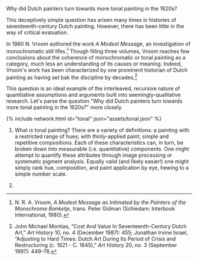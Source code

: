 Why did Dutch painters turn towards more tonal painting in the 1620s?

This deceptively simple question has arisen many times in histories of seventeenth-century Dutch painting. However, there has been little in the way of critical evaluation.

In 1980 N. Vroom authored the work _A Modest Message_, an investigation of monochromatic still lifes.[^vroom]
Though filling three volumes, Vroom reaches few conclusions about the coherence of monochromatic or tonal painting as a category, much less an understanding of its causes or meaning.
Indeed, Vroom's work has been characterized by one prominent historian of Dutch painting as having set bak the discipline by decades.[^econ]

[^econ]: John Michael Montias, “Cost And Value In Seventeenth-Century Dutch Art,” _Art History_ 10, no. 4 (December 1987): 455; Jonathan Irvine Israel, “Adjusting to Hard Times: Dutch Art During Its Period of Crisis and Restructuring (c. 1621 - C. 1645),” _Art History_ 20, no. 3 (September 1997): 449–76.

[^vroom]: N. R. A. Vroom, _A Modest Message as Intimated by the Painters of the Monochrome Banketje_, trans. Peter Gidman (Schiedam: Interbook International, 1980).

This question is an ideal example of the interleaved, recursive nature of quantitative assumptions and arguments built into seemingly-qualitative research.
Let's parse the question "Why did Dutch painters turn towards more tonal painting in the 1620s?" more closely.

{% include network.html id="tonal" json="assets/tonal.json" %}

1. What _is_ tonal painting? There are a variety of definitions: a painting with
a restricted range of hues; with thinly-applied paint; simple and repetitive
compositions. Each of these characteristics can, in turn, be broken down into
measurable (i.e. quantitative) components. One might attempt to quantify these
attributes through image processing or systematic pigment analysis. Equally
valid (and likely easier!) one might simply rank hue, composition, and paint
application by eye, hewing to a simple number scale.

2.
